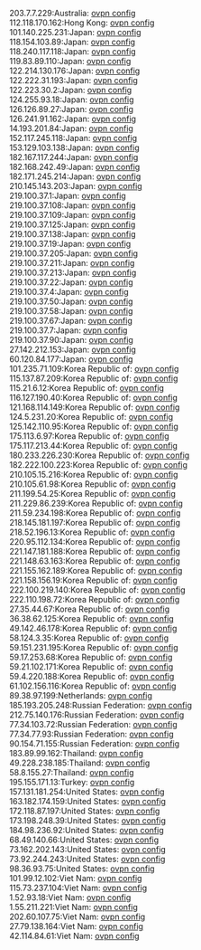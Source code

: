 203.7.7.229:Australia: [ovpn config](vpn/203_7_7_229.ovpn)  
112.118.170.162:Hong Kong: [ovpn config](vpn/112_118_170_162.ovpn)  
101.140.225.231:Japan: [ovpn config](vpn/101_140_225_231.ovpn)  
118.154.103.89:Japan: [ovpn config](vpn/118_154_103_89.ovpn)  
118.240.117.118:Japan: [ovpn config](vpn/118_240_117_118.ovpn)  
119.83.89.110:Japan: [ovpn config](vpn/119_83_89_110.ovpn)  
122.214.130.176:Japan: [ovpn config](vpn/122_214_130_176.ovpn)  
122.222.31.193:Japan: [ovpn config](vpn/122_222_31_193.ovpn)  
122.223.30.2:Japan: [ovpn config](vpn/122_223_30_2.ovpn)  
124.255.93.18:Japan: [ovpn config](vpn/124_255_93_18.ovpn)  
126.126.89.27:Japan: [ovpn config](vpn/126_126_89_27.ovpn)  
126.241.91.162:Japan: [ovpn config](vpn/126_241_91_162.ovpn)  
14.193.201.84:Japan: [ovpn config](vpn/14_193_201_84.ovpn)  
152.117.245.118:Japan: [ovpn config](vpn/152_117_245_118.ovpn)  
153.129.103.138:Japan: [ovpn config](vpn/153_129_103_138.ovpn)  
182.167.117.244:Japan: [ovpn config](vpn/182_167_117_244.ovpn)  
182.168.242.49:Japan: [ovpn config](vpn/182_168_242_49.ovpn)  
182.171.245.214:Japan: [ovpn config](vpn/182_171_245_214.ovpn)  
210.145.143.203:Japan: [ovpn config](vpn/210_145_143_203.ovpn)  
219.100.37.1:Japan: [ovpn config](vpn/219_100_37_1.ovpn)  
219.100.37.108:Japan: [ovpn config](vpn/219_100_37_108.ovpn)  
219.100.37.109:Japan: [ovpn config](vpn/219_100_37_109.ovpn)  
219.100.37.125:Japan: [ovpn config](vpn/219_100_37_125.ovpn)  
219.100.37.138:Japan: [ovpn config](vpn/219_100_37_138.ovpn)  
219.100.37.19:Japan: [ovpn config](vpn/219_100_37_19.ovpn)  
219.100.37.205:Japan: [ovpn config](vpn/219_100_37_205.ovpn)  
219.100.37.211:Japan: [ovpn config](vpn/219_100_37_211.ovpn)  
219.100.37.213:Japan: [ovpn config](vpn/219_100_37_213.ovpn)  
219.100.37.22:Japan: [ovpn config](vpn/219_100_37_22.ovpn)  
219.100.37.4:Japan: [ovpn config](vpn/219_100_37_4.ovpn)  
219.100.37.50:Japan: [ovpn config](vpn/219_100_37_50.ovpn)  
219.100.37.58:Japan: [ovpn config](vpn/219_100_37_58.ovpn)  
219.100.37.67:Japan: [ovpn config](vpn/219_100_37_67.ovpn)  
219.100.37.7:Japan: [ovpn config](vpn/219_100_37_7.ovpn)  
219.100.37.90:Japan: [ovpn config](vpn/219_100_37_90.ovpn)  
27.142.212.153:Japan: [ovpn config](vpn/27_142_212_153.ovpn)  
60.120.84.177:Japan: [ovpn config](vpn/60_120_84_177.ovpn)  
101.235.71.109:Korea Republic of: [ovpn config](vpn/101_235_71_109.ovpn)  
115.137.87.209:Korea Republic of: [ovpn config](vpn/115_137_87_209.ovpn)  
115.21.6.12:Korea Republic of: [ovpn config](vpn/115_21_6_12.ovpn)  
116.127.190.40:Korea Republic of: [ovpn config](vpn/116_127_190_40.ovpn)  
121.168.114.149:Korea Republic of: [ovpn config](vpn/121_168_114_149.ovpn)  
124.5.231.20:Korea Republic of: [ovpn config](vpn/124_5_231_20.ovpn)  
125.142.110.95:Korea Republic of: [ovpn config](vpn/125_142_110_95.ovpn)  
175.113.6.97:Korea Republic of: [ovpn config](vpn/175_113_6_97.ovpn)  
175.117.213.44:Korea Republic of: [ovpn config](vpn/175_117_213_44.ovpn)  
180.233.226.230:Korea Republic of: [ovpn config](vpn/180_233_226_230.ovpn)  
182.222.100.223:Korea Republic of: [ovpn config](vpn/182_222_100_223.ovpn)  
210.105.15.216:Korea Republic of: [ovpn config](vpn/210_105_15_216.ovpn)  
210.105.61.98:Korea Republic of: [ovpn config](vpn/210_105_61_98.ovpn)  
211.199.54.25:Korea Republic of: [ovpn config](vpn/211_199_54_25.ovpn)  
211.229.86.239:Korea Republic of: [ovpn config](vpn/211_229_86_239.ovpn)  
211.59.234.198:Korea Republic of: [ovpn config](vpn/211_59_234_198.ovpn)  
218.145.181.197:Korea Republic of: [ovpn config](vpn/218_145_181_197.ovpn)  
218.52.196.13:Korea Republic of: [ovpn config](vpn/218_52_196_13.ovpn)  
220.95.112.134:Korea Republic of: [ovpn config](vpn/220_95_112_134.ovpn)  
221.147.181.188:Korea Republic of: [ovpn config](vpn/221_147_181_188.ovpn)  
221.148.63.163:Korea Republic of: [ovpn config](vpn/221_148_63_163.ovpn)  
221.155.162.189:Korea Republic of: [ovpn config](vpn/221_155_162_189.ovpn)  
221.158.156.19:Korea Republic of: [ovpn config](vpn/221_158_156_19.ovpn)  
222.100.219.140:Korea Republic of: [ovpn config](vpn/222_100_219_140.ovpn)  
222.110.198.72:Korea Republic of: [ovpn config](vpn/222_110_198_72.ovpn)  
27.35.44.67:Korea Republic of: [ovpn config](vpn/27_35_44_67.ovpn)  
36.38.62.125:Korea Republic of: [ovpn config](vpn/36_38_62_125.ovpn)  
49.142.46.178:Korea Republic of: [ovpn config](vpn/49_142_46_178.ovpn)  
58.124.3.35:Korea Republic of: [ovpn config](vpn/58_124_3_35.ovpn)  
59.151.231.195:Korea Republic of: [ovpn config](vpn/59_151_231_195.ovpn)  
59.17.253.68:Korea Republic of: [ovpn config](vpn/59_17_253_68.ovpn)  
59.21.102.171:Korea Republic of: [ovpn config](vpn/59_21_102_171.ovpn)  
59.4.220.188:Korea Republic of: [ovpn config](vpn/59_4_220_188.ovpn)  
61.102.156.116:Korea Republic of: [ovpn config](vpn/61_102_156_116.ovpn)  
89.38.97.199:Netherlands: [ovpn config](vpn/89_38_97_199.ovpn)  
185.193.205.248:Russian Federation: [ovpn config](vpn/185_193_205_248.ovpn)  
212.75.140.176:Russian Federation: [ovpn config](vpn/212_75_140_176.ovpn)  
77.34.103.72:Russian Federation: [ovpn config](vpn/77_34_103_72.ovpn)  
77.34.77.93:Russian Federation: [ovpn config](vpn/77_34_77_93.ovpn)  
90.154.71.155:Russian Federation: [ovpn config](vpn/90_154_71_155.ovpn)  
183.89.99.162:Thailand: [ovpn config](vpn/183_89_99_162.ovpn)  
49.228.238.185:Thailand: [ovpn config](vpn/49_228_238_185.ovpn)  
58.8.155.27:Thailand: [ovpn config](vpn/58_8_155_27.ovpn)  
195.155.171.13:Turkey: [ovpn config](vpn/195_155_171_13.ovpn)  
157.131.181.254:United States: [ovpn config](vpn/157_131_181_254.ovpn)  
163.182.174.159:United States: [ovpn config](vpn/163_182_174_159.ovpn)  
172.118.87.197:United States: [ovpn config](vpn/172_118_87_197.ovpn)  
173.198.248.39:United States: [ovpn config](vpn/173_198_248_39.ovpn)  
184.98.236.92:United States: [ovpn config](vpn/184_98_236_92.ovpn)  
68.49.140.66:United States: [ovpn config](vpn/68_49_140_66.ovpn)  
73.162.202.143:United States: [ovpn config](vpn/73_162_202_143.ovpn)  
73.92.244.243:United States: [ovpn config](vpn/73_92_244_243.ovpn)  
98.36.93.75:United States: [ovpn config](vpn/98_36_93_75.ovpn)  
101.99.12.102:Viet Nam: [ovpn config](vpn/101_99_12_102.ovpn)  
115.73.237.104:Viet Nam: [ovpn config](vpn/115_73_237_104.ovpn)  
1.52.93.18:Viet Nam: [ovpn config](vpn/1_52_93_18.ovpn)  
1.55.211.221:Viet Nam: [ovpn config](vpn/1_55_211_221.ovpn)  
202.60.107.75:Viet Nam: [ovpn config](vpn/202_60_107_75.ovpn)  
27.79.138.164:Viet Nam: [ovpn config](vpn/27_79_138_164.ovpn)  
42.114.84.61:Viet Nam: [ovpn config](vpn/42_114_84_61.ovpn)  
